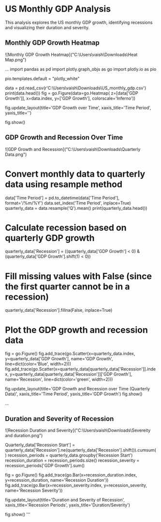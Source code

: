 # US Monthly GDP Analysis

This analysis explores the US monthly GDP growth, identifying recessions and visualizing their duration and severity.

## Monthly GDP Growth Heatmap

![Monthly GDP Growth Heatmap]("C:\Users\vaish\Downloads\Heat Map.png")

...
import pandas as pd
import plotly.graph_objs as go
import plotly.io as pio

pio.templates.default = "plotly_white"

data = pd.read_csv(r'C:\Users\vaish\Downloads\US_monthly_gdp.csv')
print(data.head())
fig = go.Figure(data=go.Heatmap(
    z=[data['GDP Growth']],
    x=data.index,
    y=['GDP Growth'],
    colorscale='Inferno'))

fig.update_layout(title='GDP Growth over Time',
                  xaxis_title='Time Period',
                  yaxis_title='')

fig.show()

## GDP Growth and Recession Over Time

![GDP Growth and Recession]("C:\Users\vaish\Downloads\Quarterly Data.png")
# Convert monthly data to quarterly data using resample method
data['Time Period'] = pd.to_datetime(data['Time Period'], format='/%m/%Y')
data.set_index('Time Period', inplace=True)
quarterly_data = data.resample('Q').mean()
print(quarterly_data.head())
# Calculate recession based on quarterly GDP growth
quarterly_data['Recession'] = ((quarterly_data['GDP Growth'] < 0) & (quarterly_data['GDP Growth'].shift(1) < 0))

# Fill missing values with False (since the first quarter cannot be in a recession)
quarterly_data['Recession'].fillna(False, inplace=True)

# Plot the GDP growth and recession data
fig = go.Figure()
fig.add_trace(go.Scatter(x=quarterly_data.index,
                         y=quarterly_data['GDP Growth'],
                         name='GDP Growth',
                         line=dict(color='Blue', width=2)))
fig.add_trace(go.Scatter(x=quarterly_data[quarterly_data['Recession']].index,
                         y=quarterly_data[quarterly_data['Recession']]['GDP Growth'],
                         name='Recession', line=dict(color='green', width=2)))

fig.update_layout(title='GDP Growth and Recession over Time (Quarterly Data)',
                  xaxis_title='Time Period',
                  yaxis_title='GDP Growth')
fig.show()

...

## Duration and Severity of Recession

![Recession Duration and Severity]("C:\Users\vaish\Downloads\Severeity and duration.png")

Quarterly_data['Recession Start'] = quarterly_data['Recession'].ne(quarterly_data['Recession'].shift()).cumsum()
recession_periods = quarterly_data.groupby('Recession Start')
recession_duration = recession_periods.size()
recession_severity = recession_periods['GDP Growth'].sum()

fig = go.Figure()
fig.add_trace(go.Bar(x=recession_duration.index, y=recession_duration,
                     name='Recession Duration'))
fig.add_trace(go.Bar(x=recession_severity.index, y=recession_severity,
                     name='Recession Severity'))

fig.update_layout(title='Duration and Severity of Recession',
                  xaxis_title='Recession Periods',
                  yaxis_title='Duration/Severity')

fig.show()
'''

